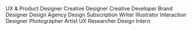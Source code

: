 UX & Product Designer
Creative Designer
Creative Developer
Brand Designer
Design Agency
Design Subscription
Writer
Illustrator
Interaction Designer
Photographer
Artist
UX Researcher
Design Intern